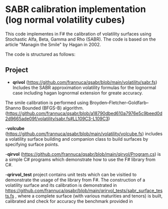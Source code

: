 # SABR calibration implementation (log normal volatility cubes)
This code implementes in F# the calibration of volatility surfaces using Stochastic Alfa, Beta, Gamma and Rho (SABR).
The code is based on the article "Managin the Smile" by Hagan in 2002. 

The code is structured as follows:
## Project 
- **qrivol** (https://github.com/frannuca/qsabr/blob/main/volatility/sabr.fs)
Includes the SABR approximation volatility formulas for the lognormal case including hagan lognormal extension for greate accuracy.

The smile calibration is performed using Broyden–Fletcher–Goldfarb–Shanno Bounded (BFGS-B) algorithm.(https://github.com/frannuca/qsabr/blob/a18790dbed610a7976e5c9beed0d2d9665ade09f/volatility/sabr.fs#LL109C3-L109C3)

-**volcube** (https://github.com/frannuca/qsabr/blob/main/volatility/volcube.fs) includes a volatility surface building and companion class 
to build surfaces by specifying surface points.

-**qirvol** (https://github.com/frannuca/qsabr/blob/main/qirvol/Program.cs) is a simple C# programs which demonstrate how to use the F# library from C#.

-**qrirvol_test** project contains unit tests which can be visitied to demonstrate the usage of the library from F#. 
The construction of a volatility surface and its calibration is demonstrated in  https://github.com/frannuca/qsabr/blob/main/qrirvol_tests/sabr_surface_tests.fs , where a complete surface (with various maturities and tenors) is built, calibrated and check for accuracy the benchmark provided in 



